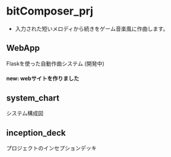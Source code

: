 # bitComposer_prj
- 入力された短いメロディから続きをゲーム音楽風に作曲します。

## WebApp
Flaskを使った自動作曲システム (開発中)
#### new: webサイトを作りました

## system_chart
システム構成図

## inception_deck
プロジェクトのインセプションデッキ
